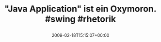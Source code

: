 ---
retweeted: false
source: <a href="http://twitter.com" rel="nofollow">Twitter Web Client</a>
entities:
  hashtags:
  - text: swing
    indices:
    - '37'
    - '43'
  - text: rhetorik
    indices:
    - '44'
    - '53'
  symbols: []
  user_mentions: []
  urls: []
display_text_range:
- '0'
- '53'
favorite_count: '0'
id_str: '1223078275'
truncated: false
retweet_count: '0'
id: '1223078275'
created_at: Wed Feb 18 15:15:07 +0000 2009
favorited: false
full_text: '"Java Application" ist ein Oxymoron. #swing #rhetorik'
lang: en
tags:
- swing
- rhetorik
- pesos/twitter
date: '2009-02-18T15:15:07+00:00'
src: https://twitter.com/bascht/status/1223078275
original_url: https://twitter.com/bascht/status/1223078275
type: twitter_tweet
text: '"Java Application" ist ein Oxymoron. #swing #rhetorik'
title: '"Java Application" ist ein Oxymoron. #swing #rhetorik

  '

---